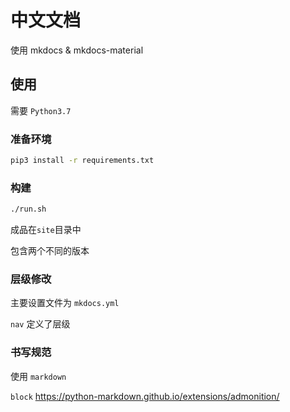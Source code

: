 # 中文文档

使用 mkdocs & mkdocs-material

## 使用

需要 `Python3.7`

### 准备环境

```bash
pip3 install -r requirements.txt
```

### 构建

```bash
./run.sh
```

成品在`site`目录中

包含两个不同的版本

### 层级修改

主要设置文件为 `mkdocs.yml`

`nav` 定义了层级

### 书写规范

使用 `markdown`

`block` https://python-markdown.github.io/extensions/admonition/